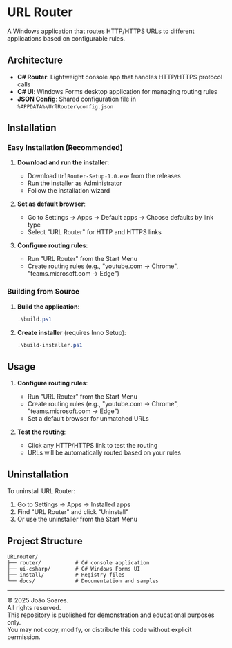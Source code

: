 # URL Router

A Windows application that routes HTTP/HTTPS URLs to different applications based on configurable rules.

## Architecture

- **C# Router**: Lightweight console app that handles HTTP/HTTPS protocol calls
- **C# UI**: Windows Forms desktop application for managing routing rules
- **JSON Config**: Shared configuration file in `%APPDATA%\UrlRouter\config.json`

## Installation

### Easy Installation (Recommended)

1. **Download and run the installer**:
   - Download `UrlRouter-Setup-1.0.exe` from the releases
   - Run the installer as Administrator
   - Follow the installation wizard

2. **Set as default browser**:
   - Go to Settings → Apps → Default apps → Choose defaults by link type
   - Select "URL Router" for HTTP and HTTPS links

3. **Configure routing rules**:
   - Run "URL Router" from the Start Menu
   - Create routing rules (e.g., "youtube.com → Chrome", "teams.microsoft.com → Edge")

### Building from Source

1. **Build the application**:
   ```powershell
   .\build.ps1
   ```

2. **Create installer** (requires Inno Setup):
   ```powershell
   .\build-installer.ps1
   ```

## Usage

1. **Configure routing rules**:
   - Run "URL Router" from the Start Menu
   - Create routing rules (e.g., "youtube.com → Chrome", "teams.microsoft.com → Edge")
   - Set a default browser for unmatched URLs

2. **Test the routing**:
   - Click any HTTP/HTTPS link to test the routing
   - URLs will be automatically routed based on your rules

## Uninstallation

To uninstall URL Router:
1. Go to Settings → Apps → Installed apps
2. Find "URL Router" and click "Uninstall"
3. Or use the uninstaller from the Start Menu

## Project Structure

```
URLrouter/
├── router/           # C# console application
├── ui-csharp/        # C# Windows Forms UI
├── install/          # Registry files
└── docs/             # Documentation and samples
```

---

© 2025 João Soares.  
All rights reserved.  
This repository is published for demonstration and educational purposes only.  
You may not copy, modify, or distribute this code without explicit permission.
